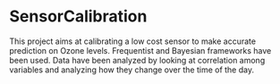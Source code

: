 # SensorCalibration
This project aims at calibrating a low cost sensor to make accurate prediction on Ozone levels. Frequentist and Bayesian frameworks have been used. 
Data have been analyzed by looking at correlation among variables and analyzing how they change over the time of the day.

